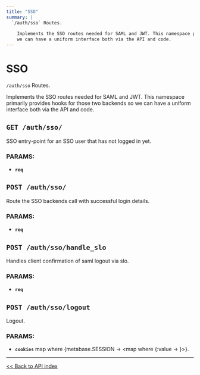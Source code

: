```yaml
---
title: "SSO"
summary: |
  `/auth/sso` Routes.
  
    Implements the SSO routes needed for SAML and JWT. This namespace primarily provides hooks for those two backends so
    we can have a uniform interface both via the API and code.
---
```


# SSO

`/auth/sso` Routes.

  Implements the SSO routes needed for SAML and JWT. This namespace primarily provides hooks for those two backends so
  we can have a uniform interface both via the API and code.

## `GET /auth/sso/`

SSO entry-point for an SSO user that has not logged in yet.

### PARAMS:

-  **`req`**

## `POST /auth/sso/`

Route the SSO backends call with successful login details.

### PARAMS:

-  **`req`**

## `POST /auth/sso/handle_slo`

Handles client confirmation of saml logout via slo.

### PARAMS:

-  **`req`**

## `POST /auth/sso/logout`

Logout.

### PARAMS:

-  **`cookies`** map where {metabase.SESSION -> <map where {:value -> <value must be a non-blank string.>}>}.

---

[<< Back to API index](../../api-documentation.md)